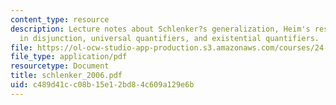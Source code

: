 ```yaml
---
content_type: resource
description: Lecture notes about Schlenker?s generalization, Heim's results, symmetry
  in disjunction, universal quantifiers, and existential quantifiers.
file: https://ol-ocw-studio-app-production.s3.amazonaws.com/courses/24-954-pragmatics-in-linguistic-theory-fall-2006/c489d41cc08b15e12bd84c609a129e6b_schlenker_2006.pdf
file_type: application/pdf
resourcetype: Document
title: schlenker_2006.pdf
uid: c489d41c-c08b-15e1-2bd8-4c609a129e6b
---
```

